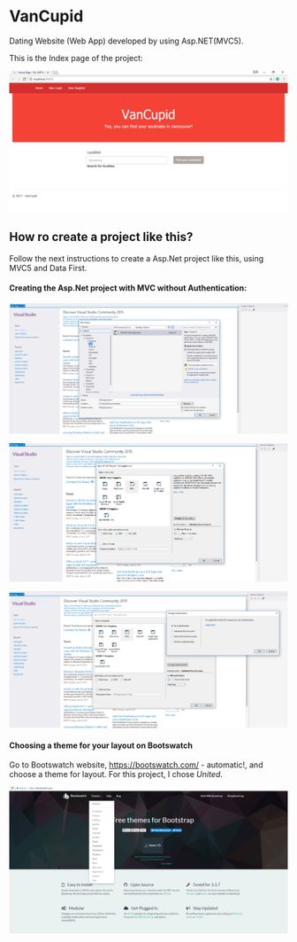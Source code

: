 # VanCupid
Dating Website (Web App) developed by using Asp.NET(MVC5).

This is the Index page of the project:

![Project Image](https://github.com/MarianaSouza/VanCupid/blob/master/Documentation/VanCupid.PNG)

## How ro create a project like this?

Follow the next instructions to create a Asp.Net project like this, using MVC5 and Data First.


#### Creating the Asp.Net project with MVC without Authentication:

![Step 1 Image](https://github.com/MarianaSouza/VanCupid/blob/master/Documentation/NewProject.PNG)

![Step 2 Image](https://github.com/MarianaSouza/VanCupid/blob/master/Documentation/MVC.PNG)

![Step 3 Image](https://github.com/MarianaSouza/VanCupid/blob/master/Documentation/NoAuthentication.PNG)


#### Choosing a theme for your layout on Bootswatch

Go to Bootswatch website, https://bootswatch.com/ - automatic!, and choose a theme for layout. For this project, I chose *United*.

![Step 4 Image](https://github.com/MarianaSouza/VanCupid/blob/master/Documentation/BootswatchPNG.PNG)

